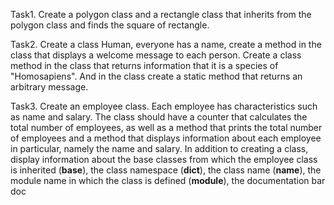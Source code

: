 Task1. Create a polygon class and a rectangle class that inherits from the polygon class and finds the square of rectangle.

Task2. Create a class Human, everyone has a name, create a method in the class that displays a welcome message to each person. Create a class method in the class that returns information that it is a species of "Homosapiens". And in the class create a static method that returns an arbitrary message.

Task3. Create an employee class. Each employee has characteristics such as name and salary.
The class should have a counter that calculates the total number of employees, as well as a method that prints the total number of employees and a method that displays information about each employee in particular, namely the name and salary.
In addition to creating a class, display information about the base classes from which the employee class is inherited (__base__), the class namespace (__dict__), the class name (__name__), the module name in which the class is defined (__module__), the documentation bar doc